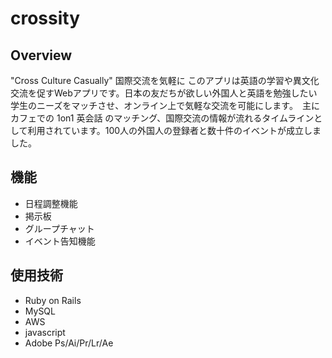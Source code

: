 # crossity

## Overview
"Cross Culture Casually" 国際交流を気軽に
このアプリは英語の学習や異文化交流を促すWebアプリです。日本の友だちが欲しい外国人と英語を勉強したい学生のニーズをマッチさせ、オンライン上で気軽な交流を可能にします。　主にカフェでの 1on1 英会話 のマッチング、国際交流の情報が流れるタイムラインとして利用されています。100人の外国人の登録者と数十件のイベントが成立しました。

## 機能
- 日程調整機能
- 掲示板
- グループチャット
- イベント告知機能

## 使用技術
- Ruby on Rails
- MySQL
- AWS
- javascript
- Adobe Ps/Ai/Pr/Lr/Ae
